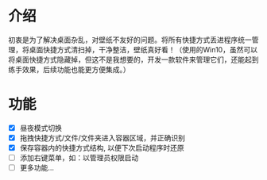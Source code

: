 # 介绍
初衷是为了解决桌面杂乱，对壁纸不友好的问题。将所有快捷方式丢进程序统一管理，将桌面快捷方式清扫掉，干净整洁，壁纸真好看！（使用的Win10，虽然可以将桌面快捷方式隐藏掉，但这不是我想要的，开发一款软件来管理它们，还能起到练手效果，后续功能也能更方便集成。）


# 功能
- [x] 昼夜模式切换
- [x] 拖拽快捷方式/文件/文件夹进入容器区域，并正确识别
- [x] 保存容器内的快捷方式结构, 以便下次启动程序时还原
- [ ] 添加右键菜单，如：以管理员权限启动
- [ ] 更多功能...